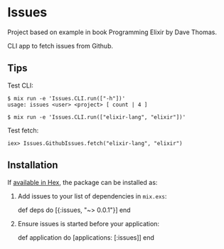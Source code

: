 # Issues

Project based on example in book Programming Elixir by Dave Thomas.

CLI app to fetch issues from Github.

## Tips

Test CLI:

    $ mix run -e 'Issues.CLI.run(["-h"])'
    usage: issues <user> <project> [ count | 4 ]

    $ mix run -e 'Issues.CLI.run(["elixir-lang", "elixir"])'

Test fetch:

    iex> Issues.GithubIssues.fetch("elixir-lang", "elixir")

## Installation

If [available in Hex](https://hex.pm/docs/publish), the package can be installed as:

  1. Add issues to your list of dependencies in `mix.exs`:

        def deps do
          [{:issues, "~> 0.0.1"}]
        end

  2. Ensure issues is started before your application:

        def application do
          [applications: [:issues]]
        end

